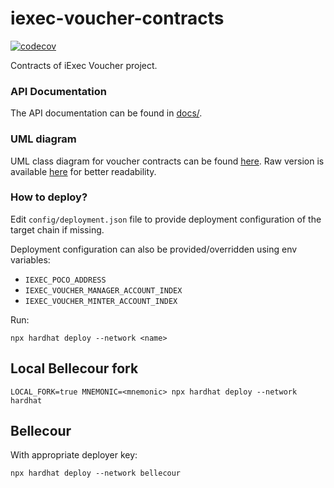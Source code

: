 # iexec-voucher-contracts

[![codecov](https://codecov.io/github/iExecBlockchainComputing/iexec-voucher-contracts/graph/badge.svg)](https://codecov.io/github/iExecBlockchainComputing/iexec-voucher-contracts)

Contracts of iExec Voucher project.

### API Documentation

The API documentation can be found in [docs/](./docs/index.md).

### UML diagram

UML class diagram for voucher contracts can be found [here](./docs/class-diagram.svg).
Raw version is available [here](./docs/class-diagram.svg?raw=true) for better readability.

### How to deploy?

Edit `config/deployment.json` file to provide deployment configuration of the target
chain if missing.

Deployment configuration can also be provided/overridden using env variables:

* `IEXEC_POCO_ADDRESS`
* `IEXEC_VOUCHER_MANAGER_ACCOUNT_INDEX`
* `IEXEC_VOUCHER_MINTER_ACCOUNT_INDEX`

Run:
```
npx hardhat deploy --network <name>
```

## Local Bellecour fork

```
LOCAL_FORK=true MNEMONIC=<mnemonic> npx hardhat deploy --network hardhat
```

## Bellecour

With appropriate deployer key:
```
npx hardhat deploy --network bellecour
```